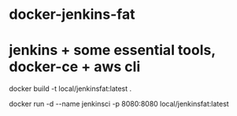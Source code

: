 # docker-jenkins-fat
# jenkins + some essential tools, docker-ce + aws cli

docker build  -t local/jenkinsfat:latest  .

docker run -d --name jenkinsci -p 8080:8080  local/jenkinsfat:latest

